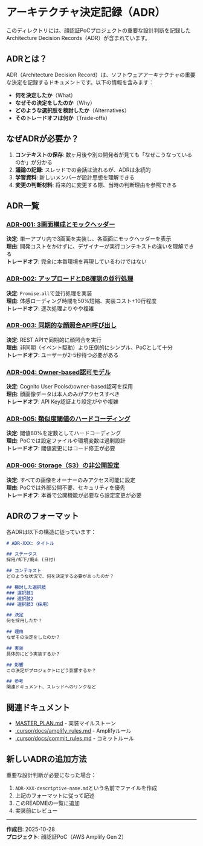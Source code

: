 # アーキテクチャ決定記録（ADR）

このディレクトリには、顔認証PoCプロジェクトの重要な設計判断を記録したArchitecture Decision Records（ADR）が含まれています。

## ADRとは？

ADR（Architecture Decision Record）は、ソフトウェアアーキテクチャの重要な決定を記録するドキュメントです。以下の情報を含みます：

- **何を決定したか**（What）
- **なぜその決定をしたのか**（Why）
- **どのような選択肢を検討したか**（Alternatives）
- **そのトレードオフは何か**（Trade-offs）

## なぜADRが必要か？

1. **コンテキストの保存**: 数ヶ月後や別の開発者が見ても「なぜこうなっているのか」が分かる
2. **議論の記録**: スレッドでの会話は流れるが、ADRは永続的
3. **学習資料**: 新しいメンバーが設計思想を理解できる
4. **変更の判断材料**: 将来的に変更する際、当時の判断理由を参照できる

## ADR一覧

### [ADR-001: 3画面構成とモックヘッダー](./ADR-001-three-screen-architecture.md)
**決定**: 単一アプリ内で3画面を実装し、各画面にモックヘッダーを表示  
**理由**: 開発コストをかけずに、デザイナーが実行コンテキストの違いを理解できる  
**トレードオフ**: 完全に本番環境を再現しているわけではない

### [ADR-002: アップロードとDB確認の並行処理](./ADR-002-parallel-upload-and-db-check.md)
**決定**: `Promise.all`で並行処理を実装  
**理由**: 体感ローディング時間を50%短縮、実装コスト+10行程度  
**トレードオフ**: 逐次処理よりやや複雑

### [ADR-003: 同期的な顔照合API呼び出し](./ADR-003-synchronous-face-comparison.md)
**決定**: REST APIで同期的に顔照合を実行  
**理由**: 非同期（イベント駆動）より圧倒的にシンプル、PoCとして十分  
**トレードオフ**: ユーザーが2-5秒待つ必要がある

### [ADR-004: Owner-based認可モデル](./ADR-004-owner-based-authorization.md)
**決定**: Cognito User Poolsのowner-based認可を採用  
**理由**: 顔画像データは本人のみがアクセスすべき  
**トレードオフ**: API Key認証より設定がやや複雑

### [ADR-005: 類似度閾値のハードコーディング](./ADR-005-hardcoded-similarity-threshold.md)
**決定**: 閾値80%を定数としてハードコーディング  
**理由**: PoCでは設定ファイルや環境変数は過剰設計  
**トレードオフ**: 閾値変更にはコード修正が必要

### [ADR-006: Storage（S3）の非公開設定](./ADR-006-storage-private-access.md)
**決定**: すべての画像をオーナーのみアクセス可能に設定  
**理由**: PoCでは外部公開不要、セキュリティを優先  
**トレードオフ**: 本番で公開機能が必要なら設定変更が必要

## ADRのフォーマット

各ADRは以下の構造に従っています：

```markdown
# ADR-XXX: タイトル

## ステータス
採用/却下/廃止 (日付)

## コンテキスト
どのような状況で、何を決定する必要があったのか？

## 検討した選択肢
### 選択肢1
### 選択肢2
### 選択肢3（採用）

## 決定
何を採用したか？

## 理由
なぜその決定をしたのか？

## 実装
具体的にどう実装するか？

## 影響
この決定がプロジェクトにどう影響するか？

## 参考
関連ドキュメント、スレッドへのリンクなど
```

## 関連ドキュメント

- [MASTER_PLAN.md](../../MASTER_PLAN.md) - 実装マイルストーン
- [.cursor/docs/amplify_rules.md](../../.cursor/docs/amplify_rules.md) - Amplifyルール
- [.cursor/docs/commit_rules.md](../../.cursor/docs/commit_rules.md) - コミットルール

## 新しいADRの追加方法

重要な設計判断が必要になった場合：

1. `ADR-XXX-descriptive-name.md`という名前でファイルを作成
2. 上記のフォーマットに従って記述
3. このREADMEの一覧に追加
4. 実装前にレビュー

---

**作成日**: 2025-10-28  
**プロジェクト**: 顔認証PoC（AWS Amplify Gen 2）

